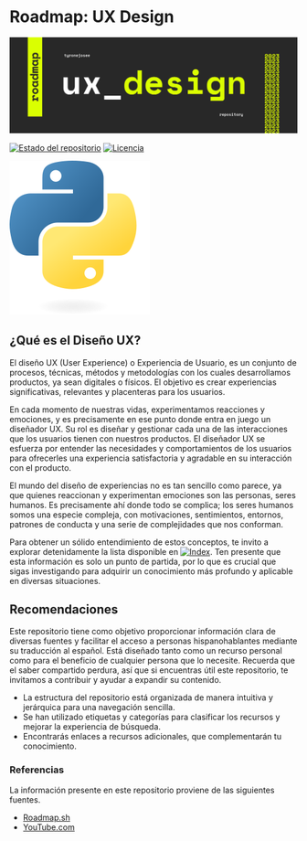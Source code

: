 # Roadmap: UX Design

![visual](static/visual.svg)

[![Estado del repositorio](https://img.shields.io/badge/Estado-Activo-brightgreen.svg)](https://github.com/tyronejosee/roadmap_ux_design)
[![Licencia](https://img.shields.io/badge/Licencia-MIT-blue.svg)](https://opensource.org/licenses/MIT)

[![Indice](static/python.svg)](espanol/index.md)

## ¿Qué es el Diseño UX?

El diseño UX (User Experience) o Experiencia de Usuario, es un conjunto de procesos, técnicas, métodos y metodologías con los cuales desarrollamos productos, ya sean digitales o físicos. El objetivo es crear experiencias significativas, relevantes y placenteras para los usuarios.

En cada momento de nuestras vidas, experimentamos reacciones y emociones, y es precisamente en ese punto donde entra en juego un diseñador UX. Su rol es diseñar y gestionar cada una de las interacciones que los usuarios tienen con nuestros productos. El diseñador UX se esfuerza por entender las necesidades y comportamientos de los usuarios para ofrecerles una experiencia satisfactoria y agradable en su interacción con el producto.

El mundo del diseño de experiencias no es tan sencillo como parece, ya que quienes reaccionan y experimentan emociones son las personas, seres humanos. Es precisamente ahí donde todo se complica; los seres humanos somos una especie compleja, con motivaciones, sentimientos, entornos, patrones de conducta y una serie de complejidades que nos conforman.

Para obtener un sólido entendimiento de estos conceptos, te invito a explorar detenidamente la lista disponible en [![Index](https://img.shields.io/badge/index-yellow)](index.md). Ten presente que esta información es solo un punto de partida, por lo que es crucial que sigas investigando para adquirir un conocimiento más profundo y aplicable en diversas situaciones.

## Recomendaciones

Este repositorio tiene como objetivo proporcionar información clara de diversas fuentes y facilitar el acceso a personas hispanohablantes mediante su traducción al español. Está diseñado tanto como un recurso personal como para el beneficio de cualquier persona que lo necesite. Recuerda que el saber compartido perdura, así que si encuentras útil este repositorio, te invitamos a contribuir y ayudar a expandir su contenido.

- La estructura del repositorio está organizada de manera intuitiva y jerárquica para una navegación sencilla.
- Se han utilizado etiquetas y categorías para clasificar los recursos y mejorar la experiencia de búsqueda.
- Encontrarás enlaces a recursos adicionales, que complementarán tu conocimiento.

### Referencias

La información presente en este repositorio proviene de las siguientes fuentes.

- [Roadmap.sh](https://roadmap.sh/)
- [YouTube.com](https://www.youtube.com/)
